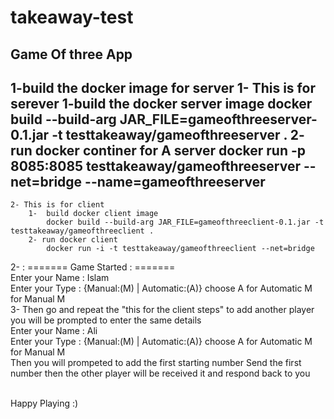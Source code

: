 # takeaway-test
Game Of three App
-----------------------------
1-build the docker image for server
	1- This is for serever
		1-build the docker server image
			docker build --build-arg JAR_FILE=gameofthreeserver-0.1.jar -t testtakeaway/gameofthreeserver .
		2- run docker continer for A server
			docker run -p 8085:8085 testtakeaway/gameofthreeserver --net=bridge --name=gameofthreeserver
-------------------------------------------------------------------------------------------------------------------------------
	2- This is for client  
		1-  build docker client image
			docker build --build-arg JAR_FILE=gameofthreeclient-0.1.jar -t testtakeaway/gameofthreeclient .
		2- run docker client 
			docker run -i -t testtakeaway/gameofthreeclient --net=bridge

2- :  ======= Game Started : =======
<br />
Enter your Name :
Islam
<br />
Enter your Type : {Manual:(M) | Automatic:(A)} choose A for Automatic M for Manual
M
<br />
3- Then go and repeat the "this for the client steps" to add another player
you will be prompted to enter the same details
<br />
Enter your Name :
Ali
<br/>
Enter your Type : {Manual:(M) | Automatic:(A)} choose A for Automatic M for Manual
M
<br />
Then you will prompeted to add the first starting number
Send the first number then the other player will be received it and respond back to you

<br/>
Happy Playing :)


